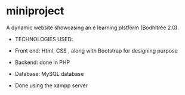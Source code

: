 # miniproject

A dynamic website showcasing an e learning plstform (Bodhitree 2.0).

- TECHNOLOGIES USED:
- Front end: Html, CSS , along with Bootstrap for designing purpose
- Backend: done in PHP
- Database: MySQL database

- Done using the xampp server
